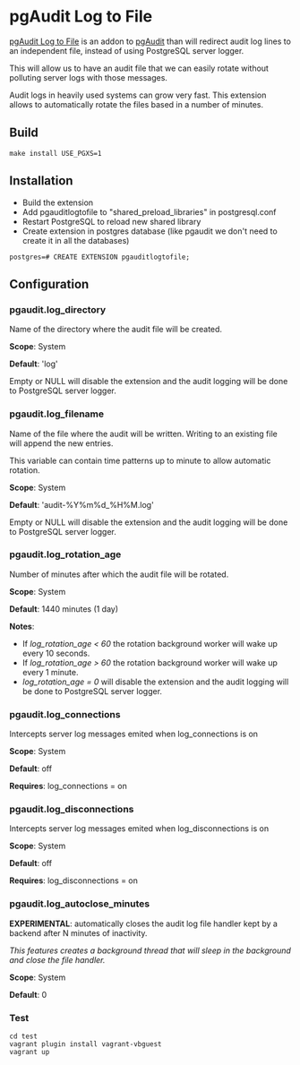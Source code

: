 # pgAudit Log to File

[pgAudit Log to File](https://github.com/fmbiete/pgauditlogtofile) is an addon to [pgAudit](https://www.pgaudit.org/) than will redirect audit log lines to an independent file, instead of using PostgreSQL server logger.

This will allow us to have an audit file that we can easily rotate without polluting server logs with those messages.

Audit logs in heavily used systems can grow very fast. This extension allows to automatically rotate the files based in a number of minutes.

## Build
```
make install USE_PGXS=1
```

## Installation
- Build the extension
- Add pgauditlogtofile to "shared_preload_libraries" in postgresql.conf
- Restart PostgreSQL to reload new shared library
- Create extension in postgres database (like pgaudit we don't need to create it in all the databases)

```
postgres=# CREATE EXTENSION pgauditlogtofile;
```

## Configuration

### pgaudit.log_directory
Name of the directory where the audit file will be created.

**Scope**: System

**Default**: 'log'

Empty or NULL will disable the extension and the audit logging will be done to PostgreSQL server logger.

### pgaudit.log_filename
Name of the file where the audit will be written. Writing to an existing file will append the new entries.

This variable can contain time patterns up to minute to allow automatic rotation.

**Scope**: System

**Default**: 'audit-%Y%m%d_%H%M.log'

Empty or NULL will disable the extension and the audit logging will be done to PostgreSQL server logger.

### pgaudit.log_rotation_age
Number of minutes after which the audit file will be rotated.

**Scope**: System

**Default**: 1440 minutes (1 day)

**Notes**:
- If _log_rotation_age < 60_ the rotation background worker will wake up every 10 seconds.
- If _log_rotation_age > 60_ the rotation background worker will wake up every 1 minute.
- _log_rotation_age = 0_ will disable the extension and the audit logging will be done to PostgreSQL server logger.

### pgaudit.log_connections
Intercepts server log messages emited when log_connections is on

**Scope**: System

**Default**: off

**Requires**: log_connections = on

### pgaudit.log_disconnections
Intercepts server log messages emited when log_disconnections is on

**Scope**: System

**Default**: off

**Requires**: log_disconnections = on

### pgaudit.log_autoclose_minutes
**EXPERIMENTAL**: automatically closes the audit log file handler kept by a backend after N minutes of inactivity.

_This features creates a background thread that will sleep in the background and close the file handler._

**Scope**: System

**Default**: 0


### Test
```
cd test
vagrant plugin install vagrant-vbguest
vagrant up
```
